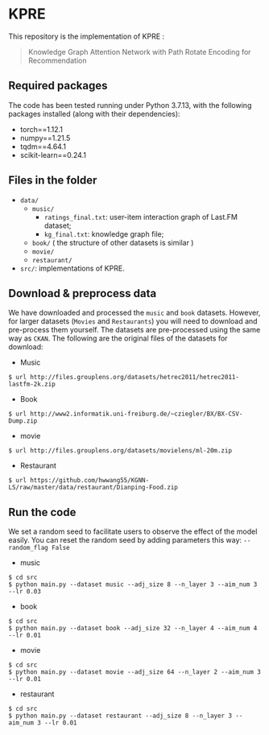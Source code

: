 # KPRE

This repository is the implementation of KPRE :

> Knowledge Graph Attention Network with Path Rotate Encoding for Recommendation
>
> 

## Required packages

The code has been tested running under Python 3.7.13, with the following packages installed (along with their dependencies):
- torch==1.12.1
- numpy==1.21.5
- tqdm==4.64.1
- scikit-learn==0.24.1

## Files in the folder

- `data/`
  - `music/` 
    - `ratings_final.txt`: user-item interaction graph of Last.FM dataset;
    - `kg_final.txt`: knowledge graph file;
  - `book/` ( the structure of other datasets is similar )
  - `movie/`
  - `restaurant/`
- `src/`: implementations of KPRE.

## Download  & preprocess data

We have downloaded and processed the `music` and `book` datasets. However, for larger datasets (`Movies` and `Restaurants`) you will need to download and pre-process them yourself. The datasets are pre-processed using the same way as `CKAN`. The following are the original files of the datasets for download:

- Music

```
$ url http://files.grouplens.org/datasets/hetrec2011/hetrec2011-lastfm-2k.zip
```


- Book
```
$ url http://www2.informatik.uni-freiburg.de/~cziegler/BX/BX-CSV-Dump.zip
```

- movie
```
$ url http://files.grouplens.org/datasets/movielens/ml-20m.zip
```

- Restaurant
```
$ url https://github.com/hwwang55/KGNN-LS/raw/master/data/restaurant/Dianping-Food.zip
```


##  Run the code

We set a random seed to facilitate users to observe the effect of the model easily. You can reset the random seed by adding parameters this way:  `--random_flag False`

- music

```
$ cd src
$ python main.py --dataset music --adj_size 8 --n_layer 3 --aim_num 3 --lr 0.03
```

- book 

```
$ cd src
$ python main.py --dataset book --adj_size 32 --n_layer 4 --aim_num 4 --lr 0.01
```

- movie

```
$ cd src
$ python main.py --dataset movie --adj_size 64 --n_layer 2 --aim_num 3 --lr 0.01
```

- restaurant

```
$ cd src
$ python main.py --dataset restaurant --adj_size 8 --n_layer 3 --aim_num 3 --lr 0.01
```

